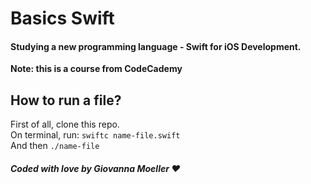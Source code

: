 # Basics Swift

#### Studying a new programming language - Swift for iOS Development.
<b>Note: this is a course from CodeCademy</b>

## How to run a file?
First of all, clone this repo. <br/>
On terminal, run: `swiftc name-file.swift` <br/> 
And then `./name-file` <br/>

##### Coded with love by Giovanna Moeller ♥️